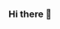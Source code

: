 ### Hi there 👋

<!--
**hanavelts/hanavelts** is a ✨ _special_ ✨ repository because its `README.md` (this file) appears on your GitHub profile.

Here are some ideas to get you started:

- 🔭 I’m currently working on ...
- 🌱 I’m currently learning Ecological Forecasting 
- 👯 I’m looking to collaborate on Ecological Forecasting 
- 🤔 I’m looking for help with ...
- 💬 Ask me about ...
- 📫 How to reach me: (https://twitter.com/hanavelts)
- ⚡ Fun fact: ...
-->
